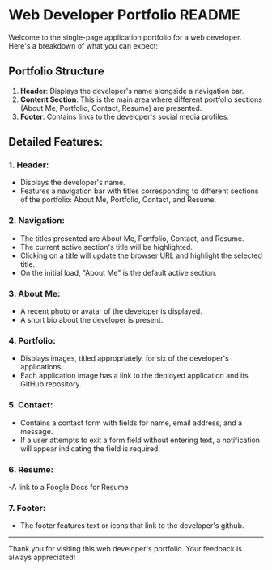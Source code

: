 # Web Developer Portfolio README

Welcome to the single-page application portfolio for a web developer. Here's a breakdown of what you can expect:

## Portfolio Structure
1. **Header**: Displays the developer's name alongside a navigation bar.
2. **Content Section**: This is the main area where different portfolio sections (About Me, Portfolio, Contact, Resume) are presented.
3. **Footer**: Contains links to the developer's social media profiles.

## Detailed Features:

### 1. **Header**: 
- Displays the developer's name.
- Features a navigation bar with titles corresponding to different sections of the portfolio: About Me, Portfolio, Contact, and Resume.

### 2. **Navigation**: 
- The titles presented are About Me, Portfolio, Contact, and Resume.
- The current active section's title will be highlighted.
- Clicking on a title will update the browser URL and highlight the selected title.
- On the initial load, "About Me" is the default active section.

### 3. **About Me**: 
- A recent photo or avatar of the developer is displayed.
- A short bio about the developer is present.

### 4. **Portfolio**:
- Displays images, titled appropriately, for six of the developer's applications.
- Each application image has a link to the deployed application and its GitHub repository.

### 5. **Contact**:
- Contains a contact form with fields for name, email address, and a message.
- If a user attempts to exit a form field without entering text, a notification will appear indicating the field is required.

### 6. **Resume**:
-A link to a Foogle Docs for Resume

### 7. **Footer**:
- The footer features text or icons that link to the developer's github.

---

Thank you for visiting this web developer's portfolio. Your feedback is always appreciated!
